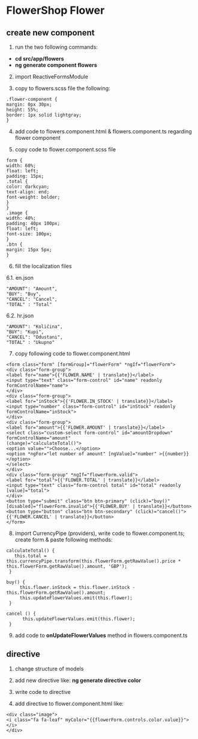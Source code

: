 # FlowerShop Flower

## create new component

1. run the two following commands:
 - <b> cd src/app/flowers</b>
- <b> ng generate component flowers</b>

2. import ReactiveFormsModule

3. copy to flowers.scss file the following:

````
.flower-component {
margin: 0px 30px;
height: 55%;
border: 1px solid lightgray;
}
````

4. add code to flowers.component.html & flowers.component.ts regarding flower component

5. copy code to flower.component.scss file

````
form {
width: 60%;
float: left;
padding: 15px;
.total {
color: darkcyan;
text-align: end;
font-weight: bolder;
}
}
.image {
width: 40%;
padding: 40px 100px;
float: left;
font-size: 100px;
}
.btn {
margin: 15px 5px;
}
````

6. fill the localization files 

  6.1. en.json

````
"AMOUNT": "Amount",
"BUY": "Buy",
"CANCEL": "Cancel",
"TOTAL" : "Total"
````

  6.2. hr.json
````
"AMOUNT": "Količina",
"BUY": "Kupi",
"CANCEL": "Odustani",
"TOTAL" : "Ukupno"
````

7. copy following code to flower.component.html

````
<form class="form" [formGroup]="flowerForm" *ngIf="flowerForm">
<div class="form-group">
<label for="name">{{'FLOWER.NAME' | translate}}</label>
<input type="text" class="form-control" id="name" readonly formControlName="name">
</div>
<div class="form-group">
<label for="inStock">{{'FLOWER.IN_STOCK' | translate}}</label>
<input type="number" class="form-control" id="inStock" readonly formControlName="inStock">
</div>
<div class="form-group">
<label for="amount">{{'FLOWER.AMOUNT' | translate}}</label>
<select class="custom-select form-control" id="amountDropdown" formControlName="amount"
(change)="calculateTotal()">
<option value="">Choose...</option>
<option *ngFor="let number of amount" [ngValue]="number" >{{number}}</option>
</select>
</div>
<div class="form-group" *ngIf="flowerForm.valid">
<label for="total">{{'FLOWER.TOTAL' | translate}}</label>
<input type="text" class="form-control total" id="total" readonly [value]="total">
</div>
<button type="submit" class="btn btn-primary" (click)="buy()"
[disabled]="flowerForm.invalid">{{'FLOWER.BUY' | translate}}</button>
<button type="button" class="btn btn-secondary" (click)="cancel()">{{'FLOWER.CANCEL' | translate}}</button>
</form>
````

8. import CurrencyPipe (providers), write code to flower.component.ts; create form & paste following methods:

````
calculateTotal() {
   this.total = this.currencyPipe.transform(this.flowerForm.getRawValue().price * this.flowerForm.getRawValue().amount, 'GBP');
 }

buy() {
     this.flower.inStock = this.flower.inStock - this.flowerForm.getRawValue().amount;
     this.updateFlowerValues.emit(this.flower);
 }

cancel () {
      this.updateFlowerValues.emit(this.flower);
 }
````

9. add code to <b>onUpdateFlowerValues</b> method in flowers.component.ts 


## directive

1. change structure of models

2. add new directive like: <b>ng generate directive color</b>

3. write code to directive

4. add directive to flower.component.html like:

````
<div class="image">
<i class="fa fa-leaf" myColor="{{flowerForm.controls.color.value}}"></i>
</div>
````

